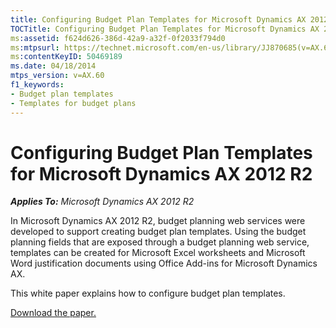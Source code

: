 ```yaml
---
title: Configuring Budget Plan Templates for Microsoft Dynamics AX 2012 R2
TOCTitle: Configuring Budget Plan Templates for Microsoft Dynamics AX 2012 R2
ms:assetid: f624d626-386d-42a9-a32f-0f2033f794d0
ms:mtpsurl: https://technet.microsoft.com/en-us/library/JJ870685(v=AX.60)
ms:contentKeyID: 50469189
ms.date: 04/18/2014
mtps_version: v=AX.60
f1_keywords:
- Budget plan templates
- Templates for budget plans
---
```


# Configuring Budget Plan Templates for Microsoft Dynamics AX 2012 R2 


_**Applies To:** Microsoft Dynamics AX 2012 R2_

In Microsoft Dynamics AX 2012 R2, budget planning web services were developed to support creating budget plan templates. Using the budget planning fields that are exposed through a budget planning web service, templates can be created for Microsoft Excel worksheets and Microsoft Word justification documents using Office Add-ins for Microsoft Dynamics AX.

This white paper explains how to configure budget plan templates.

[Download the paper.](http://go.microsoft.com/fwlink/?linkid=272873%26clcid=0x409)

  


